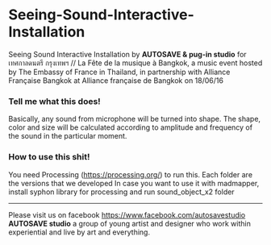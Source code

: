 # Seeing-Sound-Interactive-Installation
Seeing Sound Interactive Installation by **AUTOSAVE & pug-in studio** for เทศกาลดนตรี กรุงเทพฯ // La Fête de la musique à Bangkok, a music event hosted by The Embassy of France in Thailand, in partnership with Alliance Française Bangkok at Alliance française de Bangkok on 18/06/16
 


### Tell me what this does!
Basically, any sound from microphone will be turned into shape. The shape, color and size will be calculated according to amplitude and frequency of the sound in the particular moment.

### How to use this shit!
You need Processing (https://processing.org/) to run this. Each folder are the versions that we developed
In case you want to use it with madmapper, install syphon library for processing and run sound_object_x2 folder 



___

 Please visit us on facebook https://www.facebook.com/autosavestudio
 **AUTOSAVE studio** a group of young artist and designer who work within experiential and live by art and everything.
 
